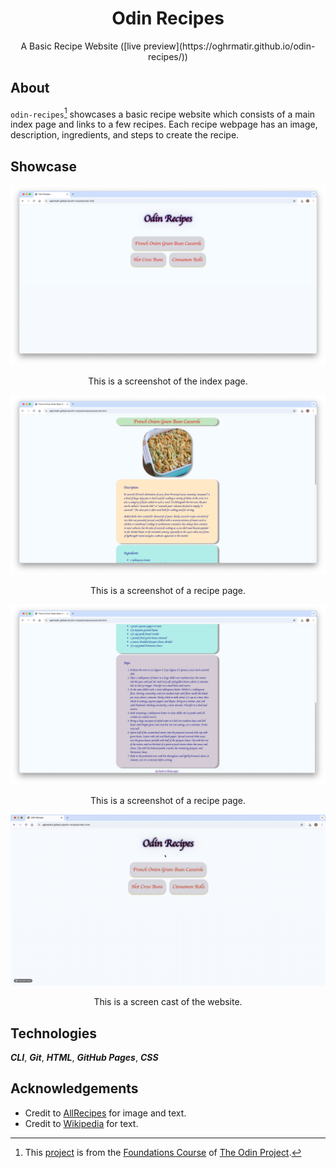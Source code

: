 <div align="center">
  <h1>Odin Recipes</h1>

  <p>A Basic Recipe Website ([live preview](https://oghrmatir.github.io/odin-recipes/))</p> 
</div>

## About
`odin-recipes`[^1] showcases a basic recipe website which consists of a main index page and links to a few recipes. Each recipe webpage has an image, description, ingredients, and steps to create the recipe.

[^1]: This [project](https://www.theodinproject.com/lessons/foundations-recipes) is from the [Foundations Course](https://www.theodinproject.com/paths/foundations/courses/foundations) of [The Odin Project](https://www.theodinproject.com/about).

## Showcase
<div align="center">
  <img src="./images/screenshots/sample-1.jpg" alt="Screenshot of sample page 1">
  <p>This is a screenshot of the index page.</p>

  <img src="./images/screenshots/sample-2.jpg" alt="Screenshot of sample page 2">
  <p>This is a screenshot of a recipe page.</p>

  <img src="./images/screenshots/sample-3.jpg" alt="Screenshot of sample page 3">
  <p>This is a screenshot of a recipe page.</p>

  <img src="./images/demo/demo.gif" alt="Screen cast of odin-recipes">
  <p>This is a screen cast of the website.</p>
</div>

## Technologies

***CLI***, ***Git***, ***HTML***, ***GitHub Pages***, ***CSS***

## Acknowledgements

- Credit to [AllRecipes](https://www.allrecipes.com/) for image and text.
- Credit to [Wikipedia](https://www.wikipedia.org/) for text.